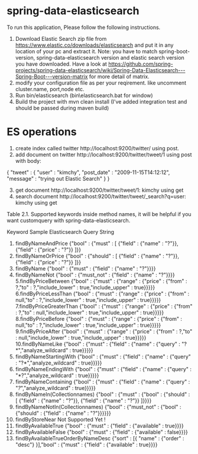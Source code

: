 # spring-data-elasticsearch

To run this application, Please follow the following instructions.
1. Download Elastic Search zip file from https://www.elastic.co/downloads/elasticsearch and put it in any location of your pc and extract it.
Note: you have to match spring-boot-version, spring-data-elasticsearch version and elastic search version you have downloaded. Have a look at https://github.com/spring-projects/spring-data-elasticsearch/wiki/Spring-Data-Elasticsearch---Spring-Boot---version-matrix for more detail of matrix.
2. modify your configuration file as per your reqirement. like uncomment cluster.name, port,node etc.
3. Run bin/elasticsearch (bin\elasticsearch.bat for window)
4. Build the project with mvn clean install (I've added integration test and should be passed during maven build)

# ES operations
1. create index called twitter
http://localhost:9200/twitter/ using post.
2. add document on twitter
http://localhost:9200/twitter/tweet/1  using post with body:


{
    "tweet" : {
        "user" : "kimchy",
        "post_date" : "2009-11-15T14:12:12",
        "message" : "trying out Elastic Search"
    }
}

3. get document
http://localhost:9200/twitter/tweet/1: kimchy using get
4. search document
http://localhost:9200/twitter/tweet/_search?q=user: kimchy using get


Table 2.1. Supported keywords inside method names, it will be helpful if you want customquery with spring-data-elasticsearch.

Keyword	Sample	    Elasticsearch Query String
1. findByNameAndPrice	{"bool" : {"must" : [ {"field" : {"name" : "?"}}, {"field" : {"price" : "?"}} ]}}
2. findByNameOrPrice	{"bool" : {"should" : [ {"field" : {"name" : "?"}}, {"field" : {"price" : "?"}} ]}}
3. findByName	{"bool" : {"must" : {"field" : {"name" : "?"}}}}
4. findByNameNot	{"bool" : {"must_not" : {"field" : {"name" : "?"}}}}
5.findByPriceBetween	{"bool" : {"must" : {"range" : {"price" : {"from" : ?,"to" : ?,"include_lower" : true,"include_upper" : true}}}}}
6.findByPriceLessThan	{"bool" : {"must" : {"range" : {"price" : {"from" : null,"to" : ?,"include_lower" : true,"include_upper" : true}}}}}
7.findByPriceGreaterThan	{"bool" : {"must" : {"range" : {"price" : {"from" : ?,"to" : null,"include_lower" : true,"include_upper" : true}}}}}
8.findByPriceBefore	{"bool" : {"must" : {"range" : {"price" : {"from" : null,"to" : ?,"include_lower" : true,"include_upper" : true}}}}}
9.findByPriceAfter	{"bool" : {"must" : {"range" : {"price" : {"from" : ?,"to" : null,"include_lower" : true,"include_upper" : true}}}}}
10.findByNameLike	{"bool" : {"must" : {"field" : {"name" : {"query" : "?*","analyze_wildcard" : true}}}}}
11. findByNameStartingWith	{"bool" : {"must" : {"field" : {"name" : {"query" : "?*","analyze_wildcard" : true}}}}}
12.	findByNameEndingWith	{"bool" : {"must" : {"field" : {"name" : {"query" : "*?","analyze_wildcard" : true}}}}}
13. findByNameContaining	{"bool" : {"must" : {"field" : {"name" : {"query" : "*?*","analyze_wildcard" : true}}}}}
14. findByNameIn(Collection<String>names)	{"bool" : {"must" : {"bool" : {"should" : [ {"field" : {"name" : "?"}}, {"field" : {"name" : "?"}} ]}}}}
15. findByNameNotIn(Collection<String>names)	{"bool" : {"must_not" : {"bool" : {"should" : {"field" : {"name" : "?"}}}}}}
16. findByStoreNear	Not Supported Yet !
17. findByAvailableTrue	{"bool" : {"must" : {"field" : {"available" : true}}}}
18. findByAvailableFalse	{"bool" : {"must" : {"field" : {"available" : false}}}}
19. findByAvailableTrueOrderByNameDesc	{"sort" : [{ "name" : {"order" : "desc"} }],"bool" : {"must" : {"field" : {"available" : true}}}}

